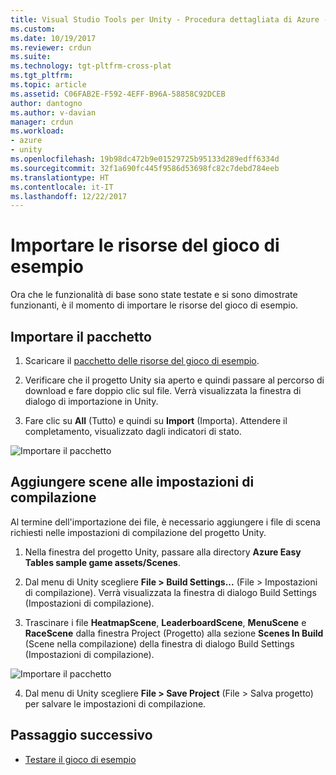 ```yaml
---
title: Visual Studio Tools per Unity - Procedura dettagliata di Azure - Risorse del gioco | Microsoft Docs
ms.custom: 
ms.date: 10/19/2017
ms.reviewer: crdun
ms.suite: 
ms.technology: tgt-pltfrm-cross-plat
ms.tgt_pltfrm: 
ms.topic: article
ms.assetid: C06FAB2E-F592-4EFF-B96A-58858C92DCEB
author: dantogno
ms.author: v-davian
manager: crdun
ms.workload:
- azure
- unity
ms.openlocfilehash: 19b98dc472b9e01529725b95133d289edff6334d
ms.sourcegitcommit: 32f1a690fc445f9586d53698fc82c7debd784eeb
ms.translationtype: HT
ms.contentlocale: it-IT
ms.lasthandoff: 12/22/2017
---
```

# <a name="import-sample-game-assets"></a>Importare le risorse del gioco di esempio

Ora che le funzionalità di base sono state testate e si sono dimostrate funzionanti, è il momento di importare le risorse del gioco di esempio.

## <a name="import-package"></a>Importare il pacchetto

1. Scaricare il [pacchetto delle risorse del gioco di esempio](https://github.com/dantogno/UnityAzureSample/blob/master/Azure%20Easy%20tables%20sample%20game%20assets.unitypackage).

2. Verificare che il progetto Unity sia aperto e quindi passare al percorso di download e fare doppio clic sul file. Verrà visualizzata la finestra di dialogo di importazione in Unity.

3. Fare clic su **All** (Tutto) e quindi su **Import** (Importa). Attendere il completamento, visualizzato dagli indicatori di stato.

  ![Importare il pacchetto](media/vstu_azure-import-sample-assets-image1.png)

## <a name="add-scenes-to-build-settings"></a>Aggiungere scene alle impostazioni di compilazione

Al termine dell'importazione dei file, è necessario aggiungere i file di scena richiesti nelle impostazioni di compilazione del progetto Unity.

1. Nella finestra del progetto Unity, passare alla directory **Azure Easy Tables sample game assets/Scenes**.

2. Dal menu di Unity scegliere **File > Build Settings...** (File > Impostazioni di compilazione). Verrà visualizzata la finestra di dialogo Build Settings (Impostazioni di compilazione).

3. Trascinare i file **HeatmapScene**, **LeaderboardScene**, **MenuScene** e **RaceScene** dalla finestra Project (Progetto) alla sezione **Scenes In Build** (Scene nella compilazione) della finestra di dialogo Build Settings (Impostazioni di compilazione).

  ![Importare il pacchetto](media/vstu_azure-import-sample-assets-image2.png)

4. Dal menu di Unity scegliere **File > Save Project** (File > Salva progetto) per salvare le impostazioni di compilazione.

## <a name="next-step"></a>Passaggio successivo

* [Testare il gioco di esempio](visual-studio-tools-for-unity-azure-game.md)